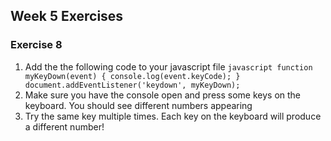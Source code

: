 ## Week 5 Exercises

### Exercise 8
1. Add the the following code to your javascript file
		```javascript
		function myKeyDown(event) {
		console.log(event.keyCode);
		}
		document.addEventListener('keydown', myKeyDown);
		```
2. Make sure you have the console open and press some keys on the keyboard. You should see different numbers appearing
3. Try the same key multiple times. Each key on the keyboard will produce a different number!
